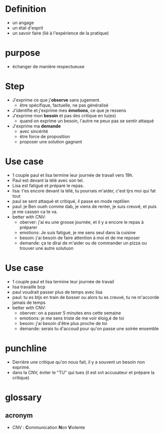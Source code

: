 

# Definition
- un angage
- un état d'esprit
- un savoir faire (lié à l'expérience de la pratique)

# purpose
- échanger de manière respectueuse

# Step
- J'exprime ce que j'**observe** sans jugement.
  - être spécifique, factuelle, ne pas généralisé
- J'identifie et j'exprime mes **émotions**, ce que je ressens
- J'exprime mon **besoin** et pas des critique en tu(es)
  - quand on exprime un besoin, l'autre ne peux pas se sentir attaqué
- J'exprime ma **demande**
  - avec sincérité
  - être force de proposition
  - proposer une solution gagnant

# Use case
- 1 couple paul et lisa termine leur journée de travail vers 19h.
- Paul est devant la télé avec son tel.
- Lisa est fatigué et prépare le repas.
- lisa: t'es encore devant la télé, tu pourrais m'aider, c'est tjrs moi qui fat tout
- paul se sent attaqué et critiqué, il passe en mode reptilien
- paul: je Ben oueh comme dab, je viens de renter, je suis creuvé, et puis je me cassen ca te va.
- better with CNV:
  - oberver: j'ai eu une grosse journée, et il y a encore le repas à préparer
  - emotions: Je suis fatigué, je me sens seul dans la cuisine
  - besoin: j'ai besoin de faire attention à moi et de me reposer
  - demande: ça te dirai de m'aider ou de commander un pizza ou trouver une autre solutuon

# Use case
- 1 couple paul et lisa termine leur journée de travail
- lisa travaille bcp
- paul voudrait passer plus de temps avec lisa
- paul: tu es btjs en train de bosser ou alors tu es creuvé, tu ne m'accorde jamais de temps
- better with CNV:
  - oberver: on a passer 5 minutes ens cette semaine
  - emotions: je me sens triste de me voir éloig,é de toi
  - besoin: j'ai besoin d'être plus proche de toi
  - demande: serais tu d'accoud pour qu'on passe une soirée ensemble



# punchline
- Derrière une critique qu'on nous fait, il y a souvent un besoin non exprimé.
- dans la CNV, éviter le "TU" qui tues (il est svt accusateur et prépare la critique)

# glossary
## acronym
- CNV : **C**ommunication **N**on **V**iolente
